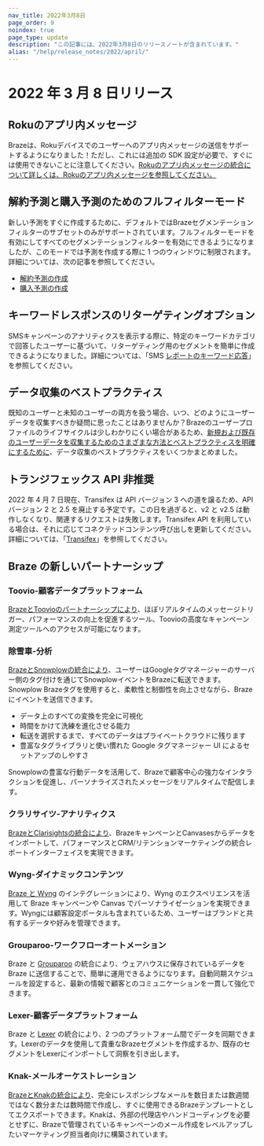 ```yaml
---
nav_title: 2022年3月8日
page_order: 9
noindex: true
page_type: update
description: "この記事には、2022年3月8日のリリースノートが含まれています。"
alias: "/help/release_notes/2022/april/"
---
```


# 2022 年 3 月 8 日リリース

## Rokuのアプリ内メッセージ

Brazeは、Rokuデバイスでのユーザーへのアプリ内メッセージの送信をサポートするようになりました！ただし、これには追加の SDK 設定が必要で、すぐには使用できないことに注意してください。[Rokuのアプリ内メッセージの統合について詳しくは、Rokuのアプリ内メッセージを参照してください。]({{site.baseurl}}/developer_guide/platform_integration_guides/roku/in-app_messaging/overview/)

## 解約予測と購入予測のためのフルフィルターモード

新しい予測をすぐに作成するために、デフォルトではBrazeセグメンテーションフィルターのサブセットのみがサポートされています。フルフィルターモードを有効にしてすべてのセグメンテーションフィルターを有効にできるようになりましたが、このモードでは予測を作成する際に 1 つのウィンドウに制限されます。詳細については、次の記事を参照してください。

- [解約予測の作成]({{site.baseurl}}/user_guide/predictive_suite/predictive_churn/creating_a_churn_prediction/#full-filter-mode)
- [購入予測の作成]({{site.baseurl}}/user_guide/predictive_suite/predictive_purchases/creating_a_purchase_prediction/#full-filter-mode)

## キーワードレスポンスのリターゲティングオプション

SMSキャンペーンのアナリティクスを表示する際に、特定のキーワードカテゴリで回答したユーザーに基づいて、リターゲティング用のセグメントを簡単に作成できるようになりました。詳細については、「SMS [レポートのキーワード応答]({{site.baseurl}}/user_guide/message_building_by_channel/sms/sms_campaign_analytics/#keyword-responses)」を参照してください。

## データ収集のベストプラクティス

既知のユーザーと未知のユーザーの両方を扱う場合、いつ、どのようにユーザーデータを収集すべきか疑問に思ったことはありませんか？Brazeのユーザープロファイルのライフサイクルは少しわかりにくい場合があるため、[新規および既存のユーザーデータを収集するためのさまざまな方法とベストプラクティスを明確にするために]({{site.baseurl}}/user_guide/data_and_analytics/user_data_collection/best_practices/)、データ収集のベストプラクティスをいくつかまとめました。

## トランジフェックス API 非推奨

2022 年 4 月 7 日現在、Transifex は API バージョン 3 への道を譲るため、API バージョン 2 と 2.5 を廃止する予定です。この日を過ぎると、v2 と v2.5 は動作しなくなり、関連するリクエストは失敗します。Transifex API を利用している場合は、それに応じてコネクテッドコンテンツ呼び出しを更新してください。詳細については、「[Transifex]({{site.baseurl}}/partners/message_personalization/localization/transifex/)」を参照してください。

## Braze の新しいパートナーシップ

### Toovio-顧客データプラットフォーム

[BrazeとToovioのパートナーシップにより]({{site.baseurl}}/partners/data_and_infrastructure_agility/customer_data_platform/toovio/)、ほぼリアルタイムのメッセージトリガー、パフォーマンスの向上を促進するツール、Toovioの高度なキャンペーン測定ツールへのアクセスが可能になります。

### 除雪車-分析

[BrazeとSnowplowの統合により]({{site.baseurl}}/partners/data_and_infrastructure_agility/analytics/snowplow/)、ユーザーはGoogleタグマネージャーのサーバー側のタグ付けを通じてSnowplowイベントをBrazeに転送できます。Snowplow Brazeタグを使用すると、柔軟性と制御性を向上させながら、Brazeにイベントを送信できます。

- データ上のすべての変換を完全に可視化
- 時間をかけて洗練を進化させる能力
- 転送を選択するまで、すべてのデータはプライベートクラウドに残ります
- 豊富なタグライブラリと使い慣れた Google タグマネージャー UI によるセットアップのしやすさ

Snowplowの豊富な行動データを活用して、Brazeで顧客中心の強力なインタラクションを促進し、パーソナライズされたメッセージをリアルタイムで配信します。

### クラリサイツ-アナリティクス

[BrazeとClarisightsの統合により]({{site.baseurl}}/partners/data_and_infrastructure_agility/analytics/clarisights/)、BrazeキャンペーンとCanvasesからデータをインポートして、パフォーマンスとCRM/リテンションマーケティングの統合レポートインターフェイスを実現できます。

### Wyng-ダイナミックコンテンツ

[Braze と Wyng]({{site.baseurl}}/partners/message_personalization/dynamic_content/wyng/) のインテグレーションにより、Wyng のエクスペリエンスを活用して Braze キャンペーンや Canvas でパーソナライゼーションを実現できます。Wyngには顧客設定ポータルも含まれているため、ユーザーはブランドと共有するデータや好みを管理できます。

### Grouparoo-ワークフローオートメーション

Braze と [Grouparoo]({{site.baseurl}}/help/release_notes/deprecations/grouparoo) の統合により、ウェアハウスに保存されているデータを Braze に送信することで、簡単に運用できるようになります。自動同期スケジュールを設定すると、最新の情報で顧客とのコミュニケーションを一貫して強化できます。

### Lexer-顧客データプラットフォーム

Braze と [Lexer]({{site.baseurl}}/partners/data_and_infrastructure_agility/customer_data_platform/lexer/) の統合により、2 つのプラットフォーム間でデータを同期できます。Lexerのデータを使用して貴重なBrazeセグメントを作成するか、既存のセグメントをLexerにインポートして洞察を引き出します。

### Knak-メールオーケストレーション

[BrazeとKnakの統合により]({{site.baseurl}}/partners/message_orchestration/channel_extensions/email_templates/knak/)、完全にレスポンシブなメールを数日または数週間ではなく数分または数時間で作成し、すぐに使用できるBrazeテンプレートとしてエクスポートできます。Knakは、外部の代理店やハンドコーディングを必要とせずに、Brazeで管理されているキャンペーンのメール作成をレベルアップしたいマーケティング担当者向けに構築されています。
